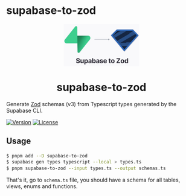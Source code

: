 # supabase-to-zod

<div align="center">
  <img src="assets/supabase-to-zod-logo.jpg" width="200px" align="center" />
  <h1 align="center">supabase-to-zod</h1>
</div>

Generate [Zod](https://github.com/colinhacks/zod) schemas (v3) from Typescript types generated by the Supabase CLI.

[![Version](https://img.shields.io/npm/v/supabase-to-zod.svg)](https://npmjs.org/package/supabase-to-zod)
[![License](https://img.shields.io/npm/l/supabase-to-zod.svg)](https://github.com/psteinroe/supabase-to-zod/blob/main/LICENSE)

## Usage

```sh
$ pnpm add --D supabase-to-zod
$ supabase gen types typescript --local > types.ts
$ pnpm supabase-to-zod --input types.ts --output schemas.ts
```

That's it, go to `schema.ts` file, you should have a schema for all tables, views, enums and functions.
